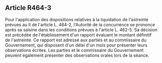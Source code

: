 Article R464-3
----
Pour l'application des dispositions relatives à la liquidation de l'astreinte
prévues au II de l'article L. 464-2, l'Autorité de la concurrence se prononce
après sa saisine dans les conditions prévues à l'article L. 462-5. Sa décision
est précédée de l'établissement d'un rapport évaluant le montant définitif de
l'astreinte. Ce rapport est adressé aux parties et au commissaire du
Gouvernement, qui disposent d'un délai d'un mois pour présenter leurs
observations écrites. Les parties et le commissaire du Gouvernement peuvent
également présenter des observations orales lors de la séance.
